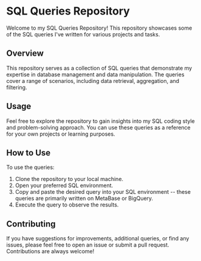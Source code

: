 # SQL Queries Repository

Welcome to my SQL Queries Repository! This repository showcases some of the SQL queries I've written for various projects and tasks.

## Overview

This repository serves as a collection of SQL queries that demonstrate my expertise in database management and data manipulation. The queries cover a range of scenarios, including data retrieval, aggregation, and filtering.

## Usage

Feel free to explore the repository to gain insights into my SQL coding style and problem-solving approach. You can use these queries as a reference for your own projects or learning purposes.

## How to Use

To use the queries:

1. Clone the repository to your local machine.
2. Open your preferred SQL environment.
3. Copy and paste the desired query into your SQL environment -- these queries are primarily written on MetaBase or BigQuery. 
4. Execute the query to observe the results.

## Contributing

If you have suggestions for improvements, additional queries, or find any issues, please feel free to open an issue or submit a pull request. Contributions are always welcome!
